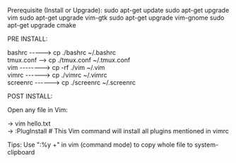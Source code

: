 Prerequisite (Install or Upgrade):
    sudo apt-get update
    sudo apt-get upgrade vim 
    sudo apt-get upgrade vim-gtk 
    sudo apt-get upgrade vim-gnome 
    sudo apt-get upgrade cmake

PRE INSTALL:     

bashrc -----> cp ./bashrc ~/.bashrc                
tmux.conf --> cp ./tmux.conf ~/.tmux.conf           
vim --------> cp -rf ./vim ~/.vim          
vimrc ------> cp ./vimrc ~/.vimrc         
screenrc ------> cp ./screenrc ~/.screenrc

POST INSTALL:          

Open any file in Vim:

-> vim hello.txt               
-> :PlugInstall  # This Vim command will install all plugins mentioned in vimrc      

Tips:
    Use ":%y +" in vim (command mode) to copy whole file to system-clipboard
